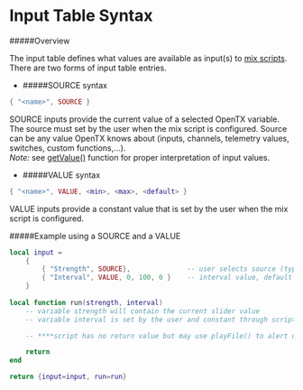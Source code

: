 # Input Table Syntax

#####Overview

The input table defines what values are available as input(s) to [mix scripts](mix.md). There are two forms of input table entries.

* #####SOURCE syntax
```lua
{ "<name>", SOURCE }
```
SOURCE inputs provide the current value of a selected OpenTX variable. The source must set by the user when the mix script is configured. Source can be any value OpenTX knows about (inputs, channels, telemetry values, switches, custom functions,...).<br/>
*Note:* see [getValue()](getvalue_function.md) function for proper interpretation of input values.


* #####VALUE syntax
```lua
{ "<name>", VALUE, <min>, <max>, <default> }
```
VALUE inputs provide a constant value that is set by the user when the mix script is configured.

#####Example using a SOURCE and a VALUE
```lua
local input =
    {
        { "Strength", SOURCE},			    -- user selects source (typically slider or knob)
        { "Interval", VALUE, 0, 100, 0 }    -- interval value, default = 0.
    }
    
local function run(strength, interval)
    -- variable strength will contain the current slider value
    -- variable interval is set by the user and constant through script lifetime

    -- ****script has no return value but may use playFile() to alert user

    return
end

return {input=input, run=run}
```

